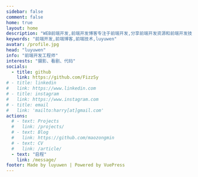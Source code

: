 ```yaml
---
sidebar: false
comment: false
home: true
layout: home
description: "WEB前端开发,前端开发博客专注于前端开发,分享前端开发资源和前端开发技术资讯等,luyuwen"
keywords: "前端开发,前端博客,前端技术,luyuwen"
avatar: /profile.jpg
head: "luyuwen"
info: "前端开发工程师"
interests: "摄影、看剧、代码"
socials:
  - title: github
    link: https://github.com/FizzSy
# - title: linkedin
#   link: https://www.linkedin.com
# - title: instagram
#   link: https://www.instagram.com
# - title: email
#   link: 'mailto:harry[at]gmail.com'
actions:
  # - text: Projects
  #   link: /projects/
  # - text: Blog
  #   link: https://github.com/maozongmin
  # - text: CV
  #   link: /article/
  - text: "启程"
    link: /message/
footer: Made by luyuwen | Powered by VuePress
---
```

